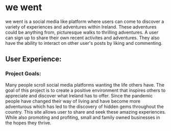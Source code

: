 # we went

<p> we went is a social media like platform where users can come to discover a variety of experiences and adventures within Ireland. These adventures could be anything from, picturesque walks to thrilling adventures. A user can sign up to share their own recent activites and adventures. They also have the ability to interact on other user's posts by liking and commenting.
</p>

## User Experience:

### Project Goals:
<p> Many people scroll social media platforms wanting the life others have. The goal of this project is to create a positive environment that inspires others to appreciate and discover what Ireland has to offer. Since the pandemic people have changed their way of living and have become more adventurous which has led to the discovery of hidden gems throughout the country. This site allows user to share and seek these amazing experiences. While also promoting and profiting, small and family owned businesses in the hopes they thrive.
</p>